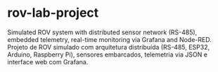 # rov-lab-project
Simulated ROV system with distributed sensor network (RS-485), embedded telemetry, real-time monitoring via Grafana and Node-RED. Projeto de ROV simulado com arquitetura distribuída (RS-485, ESP32, Arduino, Raspberry Pi), sensores embarcados, telemetria via JSON e interface web com Grafana.
